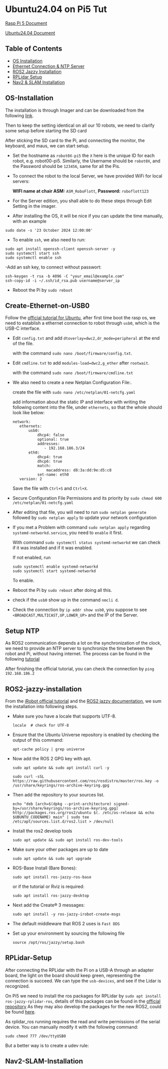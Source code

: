 # Ubuntu24.04 on Pi5 Tut

[Rasp Pi 5 Document](https://www.raspberrypi.com/documentation/computers/getting-started.html) 

[Ubuntu24.04 Document](https://ubuntu.com/blog/tag/ubuntu-24-04-lts)

## Table of Contents
- [OS Installation](#OS-Installation)
- [Ethernet Connection & NTP Server](#Create-Ethernet-on-USB0)
- [ROS2 Jazzy Installation](#ROS2-jazzy-installation)
- [RPLidar Setup](#RPLidar-Setup)
- [Nav2 & SLAM Installation](#Nav2-SLAM-Installation)

## OS-Installation
The installation is through Imager and can be downloaded from the following [link](https://www.raspberrypi.com/software/).

Then to keep the setting identical on all our 10 robots, we need to clarify some setup before starting the SD card

After sticking the SD card to the Pi, and connecting the monitor, the keyboard, and maus, we can start setup.

- Set the hostname as `robot0X-pi5` the `X` here is the unique ID for each robot, e.g. robot00-pi5. Similarly, the Username should be `robot0X`, and the Password should be `123456`, same for all the Pis.
- To connect the robot to the local Server, we have provided WiFi for local servers:

  **WIFI name at chair ASM:** `ASM_RoboFlott`, **Password:** `roboflott123`

- For the Server edition, you shall able to do these steps through Edit Setting in the imager. 

- After installing the OS, it will be nice if you can update the time manually, with an example
```
sudo date -s '23 October 2024 12:00:00'  
```
- To enable `ssh`, we also need to run:
```
sudo apt install openssh-client openssh-server -y
sudo systemctl start ssh
sudo systemctl enable ssh
```
-Add an ssh key, to connect without passwort:
```
ssh-keygen -t rsa -b 4096 -C "your_email@example.com"
ssh-copy-id -i ~/.ssh/id_rsa.pub username@server_ip
```

- Reboot the Pi by `sudo reboot`

## Create-Ethernet-on-USB0
Follow the [official tutorial for Ubuntu](https://iroboteducation.github.io/create3_docs/setup/pi4humble/), after first time boot the rasp os, we need to establish a ethernet connection to robot through `usb0`, which is the USB-C interface.

- Edit `config.txt` and add `dtoverlay=dwc2,dr_mode=peripheral` at the end of the file.

  with the command `sudo nano /boot/firmware/config.txt`.

- Edit `cmdline.txt` to add `modules-load=dwc2,g_ether` after `rootwait`.

  with the command `sudo nano /boot/firmware/cmdline.txt`

- We also need to create a new  Netplan Configuration File:.

  create the file with `sudo nano /etc/netplan/01-netcfg.yaml`

  add information about the static IP and interface with writing the following content into the file, under `ethernets`, so that the whole should look like below:
  ```
  network:
     ethernets:
         usb0:
             dhcp4: false
             optional: true
             addresses:
                - 192.168.186.3/24
         eth0:
             dhcp4: true
             dhcp6: true
             match:
                 macaddress: d8:3a:dd:9e:d5:c8
             set-name: eth0
     version: 2
  ```
  Save the file with `Ctrl+S` and `Ctrl+X`.

- Secure Configuration File Permissions and its priority by `sudo chmod 600 /etc/netplan/01-netcfg.yaml`
  
- After editing that file, you will need to run `sudo netplan generate` followed by `sudo netplan apply` to update your network configuration

- If you met a Problem with command `sudo netplan apply` regarding `systemd-networkd.service`, you need to `enable` it first.

  With command `sudo systemctl status systemd-networkd` we can check if it was installed and if it was enabled.

  If not enabled, run

  ```
  sudo systemctl enable systemd-networkd
  sudo systemctl start systemd-networkd
  ```
  To enable.

- Reboot the Pi by `sudo reboot` after doing all this.

- check if the `usb0` show up in the command `nmcli d`.

- Check the connection by `ip addr show usb0`, you suppose to see `<BROADCAST,MULTICAST,UP,LOWER_UP>` and the IP of the Server.

## Setup NTP 

As ROS2 communication depends a lot on the synchronization of the clock, we need to provide an  NTP server to synchronize the time between the robot and Pi, without having internet. The process can be found in the following [tutorial](https://iroboteducation.github.io/create3_docs/setup/compute-ntp/)

After finishing the official tutorial, you can check the connection by `ping 192.168.186.2`

## ROS2-jazzy-installation
From the [iRobot official tutorial](https://iroboteducation.github.io/create3_docs/setup/ubuntu2204/) and the [ROS2 jazzy documentation](https://docs.ros.org/en/jazzy/Installation/Ubuntu-Install-Debs.html), we sum the installation into following steps.

- Make sure you have a locale that supports UTF-8.

  `locale  # check for UTF-8`
  
- Ensure that the Ubuntu Universe repository is enabled by checking the output of this command:

  `apt-cache policy | grep universe`
  
- Now add the ROS 2 GPG key with apt.

  `sudo apt update && sudo apt install curl -y`

  `sudo curl -sSL https://raw.githubusercontent.com/ros/rosdistro/master/ros.key -o /usr/share/keyrings/ros-archive-keyring.gpg`

- Then add the repository to your sources list.

  ```
  echo "deb [arch=$(dpkg --print-architecture) signed-by=/usr/share/keyrings/ros-archive-keyring.gpg] http://packages.ros.org/ros2/ubuntu $(. /etc/os-release && echo $UBUNTU_CODENAME) main" | sudo tee /etc/apt/sources.list.d/ros2.list > /dev/null
  ```
- Install the ros2 develop tools

  `sudo apt update && sudo apt install ros-dev-tools`
  
- Make sure your other packages are up to date

  `sudo apt update && sudo apt upgrade`

- ROS-Base Install (Bare Bones):

  `sudo apt install ros-jazzy-ros-base`

  or if the tutorial or Rviz is required:

  `sudo apt install ros-jazzy-desktop`

- Next add the Create® 3 messages:

  `sudo apt install -y ros-jazzy-irobot-create-msgs`

- The default middleware that ROS 2 uses is `Fast DDS`

- Set up your environment by sourcing the following file

  `source /opt/ros/jazzy/setup.bash`

## RPLidar-Setup

After connecting the RPLidar with the Pi on a USB-A through an adapter board, the light on the board should keep green, representing the connection is succeed. We can type the `usb-devices`, and see if the Lidar is recognized.

On Pi5 we need to install the ros packages for RPLidar by `sudo apt install ros-jazzy-rplidar-ros`, details of this packages can be found in the [official repository](https://github.com/Slamtec/rplidar_ros)
As they may also develop the packages for the new ROS2, could be found [here](https://github.com/Slamtec/sllidar_ros2).

As rplidar_ros running requires the read and write permissions of the serial device. You can manually modify it with the following command:

`sudo chmod 777 /dev/ttyUSB0`

But a better way is to create a udev rule:


## Nav2-SLAM-Installation






   
